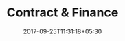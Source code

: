 ---
title: "Contract & Finance"
date: 2017-09-25T11:31:18+05:30
draft: false
layout: contract-finance-qc
property: "The Upper Deck Resort"
---